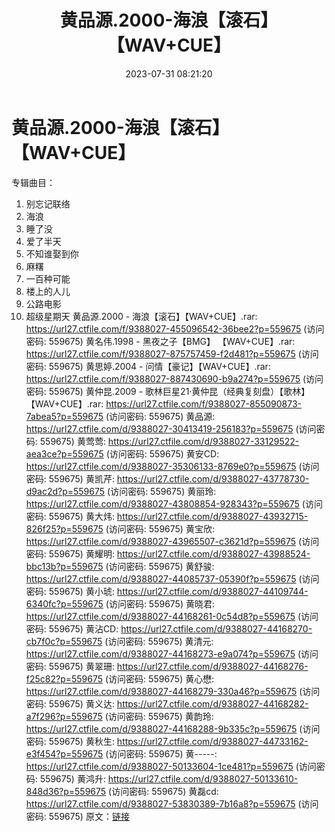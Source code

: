 ﻿---
title: 黄品源.2000-海浪【滚石】【WAV+CUE】
date: 2023-07-31 08:21:20
categories: WAV车载音乐、镜像
tags: 华语中文
---
# 黄品源.2000-海浪【滚石】【WAV+CUE】

专辑曲目：
01. 别忘记联络
02. 海浪
03. 睡了没
04. 爱了半天
05. 不知谁娶到你
06. 麻糬
07. 一百种可能
08. 楼上的人儿
09. 公路电影
10. 超级星期天
黄品源.2000 - 海浪【滚石】【WAV+CUE】.rar: https://url27.ctfile.com/f/9388027-455096542-36bee2?p=559675
(访问密码: 559675)
黄名伟.1998 - 黑夜之子【BMG】 【WAV+CUE】.rar: https://url27.ctfile.com/f/9388027-875757459-f2d481?p=559675
(访问密码: 559675)
黄思婷.2004 - 问情【豪记】【WAV+CUE】.rar: https://url27.ctfile.com/f/9388027-887430690-b9a274?p=559675
(访问密码: 559675)
黄仲昆.2009 - 歌林巨星21·黄仲昆（经典复刻盘）【歌林】【WAV+CUE】.rar: https://url27.ctfile.com/f/9388027-855090873-7abea5?p=559675
(访问密码: 559675)
黄品源: https://url27.ctfile.com/d/9388027-30413419-256183?p=559675
(访问密码: 559675)
黄莺莺: https://url27.ctfile.com/d/9388027-33129522-aea3ce?p=559675
(访问密码: 559675)
黄安CD: https://url27.ctfile.com/d/9388027-35306133-8769e0?p=559675
(访问密码: 559675)
黄凯芹: https://url27.ctfile.com/d/9388027-43778730-d9ac2d?p=559675
(访问密码: 559675)
黄丽玲: https://url27.ctfile.com/d/9388027-43808854-928343?p=559675
(访问密码: 559675)
黄大炜: https://url27.ctfile.com/d/9388027-43932715-826f25?p=559675
(访问密码: 559675)
黄宝欣: https://url27.ctfile.com/d/9388027-43965507-c3621d?p=559675
(访问密码: 559675)
黄耀明: https://url27.ctfile.com/d/9388027-43988524-bbc13b?p=559675
(访问密码: 559675)
黄舒骏: https://url27.ctfile.com/d/9388027-44085737-05390f?p=559675
(访问密码: 559675)
黄小琥: https://url27.ctfile.com/d/9388027-44109744-6340fc?p=559675
(访问密码: 559675)
黄晓君: https://url27.ctfile.com/d/9388027-44168261-0c54d8?p=559675
(访问密码: 559675)
黄沾CD: https://url27.ctfile.com/d/9388027-44168270-cb7f0c?p=559675
(访问密码: 559675)
黄清元: https://url27.ctfile.com/d/9388027-44168273-e9a074?p=559675
(访问密码: 559675)
黄翠珊: https://url27.ctfile.com/d/9388027-44168276-f25c82?p=559675
(访问密码: 559675)
黄心懋: https://url27.ctfile.com/d/9388027-44168279-330a46?p=559675
(访问密码: 559675)
黄义达: https://url27.ctfile.com/d/9388027-44168282-a7f296?p=559675
(访问密码: 559675)
黄韵玲: https://url27.ctfile.com/d/9388027-44168288-9b335c?p=559675
(访问密码: 559675)
黄秋生: https://url27.ctfile.com/d/9388027-44733162-e3f454?p=559675
(访问密码: 559675)
黄-----: https://url27.ctfile.com/d/9388027-50133604-1ce481?p=559675
(访问密码: 559675)
黄鸿升: https://url27.ctfile.com/d/9388027-50133610-848d36?p=559675
(访问密码: 559675)
黄磊cd: https://url27.ctfile.com/d/9388027-53830389-7b16a8?p=559675
(访问密码: 559675)
原文：[链接](https://blog.sina.com.cn/s/blog_1647c7e76010312wc.html)